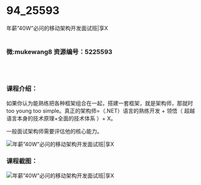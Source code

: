 # 94_25593
年薪”40W”必问的移动架构开发面试班|享X
<br/></br>
<h3>微:mukewang8 资源编号：5225593</h3>
<br/></br>
<h3>课程介绍：</h3>
<p>如果你认为能熟练把各种框架组合在一起，搭建一套框架，就是架构师，那就时too young too simple。真正的架构师=（.NET）语言的熟练开发 + 领悟（ 超越语言本身的技术原理+全面的技术体系 ）+ X。</p>
<p>一般面试架构师需要评估他的核心能力。</p>
<p><img src="https://www.ko996.com/wp-content/uploads/img/2022/07/1-129-300x183.png" alt="年薪”40W”必问的移动架构开发面试班|享X"></p>
<div class="info-desc">
<h3>课程截图：</h3>
<p><img src="https://www.ko996.com/wp-content/uploads/img/2022/07/2-131.png" alt="年薪”40W”必问的移动架构开发面试班|享X"></p>


			
</div>
